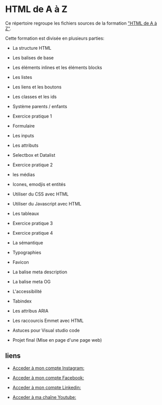 # __HTML de A à Z__

Ce répertoire regroupe les fichiers sources de la formation ["HTML de A à Z"](https://www.udemy.com/course/html-de-a-a-z/).

Cette formation est divisée en plusieurs parties:

* La structure HTML

* Les balises de base

* Les éléments inlines et les éléments blocks

* Les listes

* Les liens et les boutons

* Les classes et les ids

* Système parents / enfants

* Exercice pratique 1

* Formulaire

* Les inputs

* Les attributs

* Selectbox et Datalist

* Exercice pratique 2

* les médias

* Icones, emodjis et entités

* Utiliser du CSS avec HTML

* Utiliser du Javascript avec HTML

* Les tableaux

* Exercice pratique 3

* Exercice pratique 4

* La sémantique

* Typographies

* Favicon

* La balise meta description

* La balise meta OG

* L'accessibilité

* Tabindex

* Les attribus ARIA

* Les raccourcis Emmet avec HTML

* Astuces pour Visual studio code

* Projet final (Mise en page d'une page web)



## __liens__

* [Acceder à mon compte Instagram:](https://www.instagram.com/laminutedecode)

* [Acceder à mon compte Facebook:](https://www.facebook.com/jonathan.benitez.nelya)

* [Acceder à mon compte Linkedin:](https://www.linkedin.com/in/jbtzdesigner/?originalSubdomain=fr)

* [Acceder à ma chaîne Youtube:](https://www.youtube.com/channel/UCR9yKZuUdmEsC8jt8SFi1LA)

